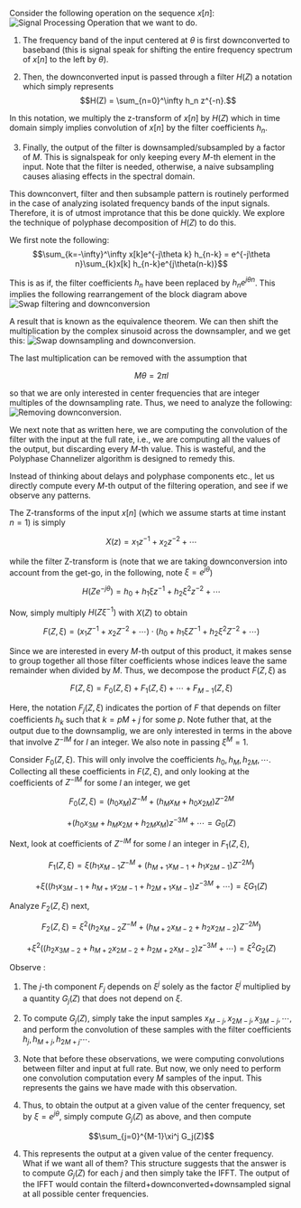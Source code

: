 Consider the following operation on the sequence $x[n]$:\
![Signal Processing Operation that we want to do.](https://github.com/ucsdwcsng/rust_channelizer/blob/main/docs/channelizer.png)


1. The frequency band of the input centered at $\theta$ is first downconverted to baseband (this is signal speak for shifting the entire frequency spectrum of $x[n]$ to the left by $\theta$). 

2. Then, the downconverted input is passed through a filter $H(Z)$ a notation which simply represents
$$H(Z) = \sum_{n=0}^\infty h_n z^{-n}.$$ 

In this notation, we multiply the z-transform of $x[n]$ by $H(Z)$ which in time domain simply implies convolution of $x[n]$ by the filter coefficients $h_n$.

3. Finally, the output of the filter is downsampled/subsampled by a factor of $M$. This is signalspeak for only keeping every $M$-th element in the input. Note that the filter is needed, otherwise, a naive subsampling causes aliasing effects in the spectral domain.

This downconvert, filter and then subsample pattern is routinely performed in the case of analyzing isolated frequency bands of the input signals. Therefore, it is of utmost improtance that this be done quickly. We explore the technique of polyphase decomposition of $H(Z)$ to do this.

We first note the following:
$$\sum_{k=-\infty}^\infty x[k]e^{-j\theta k} h_{n-k} = e^{-j\theta n}\sum_{k}x[k] h_{n-k}e^{j\theta(n-k)}$$

This is as if, the filter coefficients $h_n$ have been replaced by $h_n e^{j\theta n}$. This implies the following rearrangement of the block diagram above\
![Swap filtering and downconversion](https://github.com/ucsdwcsng/rust_channelizer/blob/main/docs/channelizer_2.png)

A result that is known as the equivalence theorem. We can then shift the multiplication by the complex sinusoid across the downsampler, and we get this:
![Swap downsampling and downconversion](https://github.com/ucsdwcsng/rust_channelizer/blob/main/docs/channelizer_3.png).

The last multiplication can be removed with the assumption that 

$$ M\theta = 2\pi l$$ 

so that we are only interested in center frequencies that are integer multiples of the downsampling rate. Thus, we need to analyze the following:\
![Removing downconversion](https://github.com/ucsdwcsng/rust_channelizer/blob/main/docs/channelizer_4.png).

We next note that as written here, we are computing the convolution of the filter with the input at the full rate, i.e., we are computing all the values of the output, but discarding every $M$-th value. This is wasteful, and the Polyphase Channelizer algorithm is designed to remedy this.

Instead of thinking about delays and polyphase components etc., let us directly compute every $M$-th output of the filtering operation, and see if we observe any patterns.

The Z-transforms of the input $x[n]$ (which we assume starts at time instant $n=1$) is simply

$$X(z) = x_1 z^{-1} + x_2 z^{-2}+\cdots$$

while the filter Z-transform is (note that we are taking downconversion into account from the get-go, in the following, note $\xi = e^{j\theta}$)

$$H(Z e^{-j\theta}) = h_0 + h_1 \xi z^{-1} + h_2\xi^2 z^{-2}+\cdots$$

Now, simply multiply $H(Z\xi^{-1})$ with $X(Z)$ to obtain

$$F(Z, \xi) = \biggl(x_1 Z^{-1} + x_2 Z^{-2}+\cdots\biggr)\cdot\biggl(h_0 + h_1 \xi Z^{-1} + h_2\xi^2 Z^{-2}+\cdots\biggr)$$

Since we are interested in every $M$-th output of this product, it makes sense to group together all those filter coefficients whose indices leave the same remainder when divided by $M$. Thus, we decompose the product $F(Z, \xi)$ as

$$F(Z, \xi) = F_0(Z, \xi) + F_1(Z, \xi) + \cdots + F_{M-1}(Z, \xi)$$

Here, the notation $F_j(Z, \xi)$ indicates the portion of $F$ that depends on filter coefficients $h_k$ such that $k=pM + j$ for some $p$. Note futher that, at the output due to the downsamplig, we are only interested in terms in the above that involve $Z^{-lM}$ for $l$ an integer. We also note in passing $\xi^M = 1$. 

Consider $F_0(Z, \xi)$. This will only involve the coefficients $h_0, h_M, h_{2M}, \cdots$. Collecting all these coefficients in $F(Z, \xi)$, and only looking at the coefficients of $Z^{-lM}$ for some $l$ an integer, we get

$$F_0(Z, \xi) = (h_0 x_M) Z^{-M} + (h_M x_M + h_0 x_{2M})Z^{-2M}$$ 

$$ + (h_0 x_{3M} + h_M x_{2M} + h_{2M} x_{M})z^{-3M} + \cdots = G_0(Z)$$

Next, look at coefficients of $Z^{-lM}$ for some $l$ an integer in $F_1(Z, \xi)$,

$$F_1(Z, \xi) = \xi\biggl(h_1 x_{M-1} Z^{-M} + (h_{M+1} x_{M-1} + h_1 x_{2M-1})Z^{-2M}\biggr)$$ 

$$+\xi\biggl((h_1 x_{3M-1} + h_{M+1} x_{2M-1} + h_{2M+1} x_{M-1})z^{-3M} + \cdots\biggr) = \xi G_1(Z) $$

Analyze $F_2(Z, \xi)$ next,

$$F_2(Z, \xi) = \xi^2\biggl(h_2 x_{M-2} Z^{-M} + (h_{M+2} x_{M-2} + h_2 x_{2M-2})Z^{-2M}\biggr)$$ 

$$+\xi^2\biggl((h_2 x_{3M-2} + h_{M+2} x_{2M-2} + h_{2M+2} x_{M-2})z^{-3M} + \cdots\biggr) = \xi^2 G_2(Z)$$

Observe :

1. The $j$-th component $F_j$ depends on $\xi^j$ solely as the factor $\xi^j$ multiplied by a quantity $G_j(Z)$ that does not depend on $\xi$.

2. To compute $G_j(Z)$, simply take the input samples $x_{M-j}, x_{2M-j}, x_{3M-j}, \cdots$, and perform the convolution of these samples with the filter coefficients $h_j, h_{M+j}, h_{2M+j}\cdots$. 

3. Note that before these observations, we were computing convolutions between filter and input at full rate. But now, we only need to perform one convolution computation every $M$ samples of the input. This represents the gains we have made with this observation.

4. Thus, to obtain the output at a given value of the center frequency, set by $\xi = e^{j\theta}$, simply compute $G_j(Z)$ as above, and then
compute

$$\sum_{j=0}^{M-1}\xi^j G_j(Z)$$

4. This represents the output at a given value of the center frequency. What if we want all of them? This structure suggests that the answer is to compute $G_j(Z)$ for each $j$ and then simply take the IFFT. The output of the IFFT would contain the filterd+downconverted+downsampled signal at all possible center frequencies.
